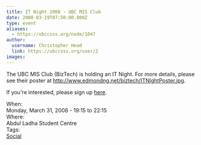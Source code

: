 ```yaml
---
title: IT Night 2008 - UBC MIS Club 
date: 2008-03-19T07:50:00.000Z
type: event
aliases:
  - https://ubccsss.org/node/1047
author:
  username: Christopher Head
  link: https://ubccsss.org/user/2
images:
---
```


<div class="field field-name-body field-type-text-with-summary field-label-hidden"><div class="field-items"><div class="field-item even"><p>The UBC MIS Club (BizTech) is holding an IT Night. For more details, please see their poster at <a href="http://www.edmondng.net/biztech/ITNIghtPoster.jpg">http://www.edmondng.net/biztech/ITNIghtPoster.jpg</a>.</p>
<p>If you&apos;re interested, please sign up <a href="http://ubcbiztech.com/event_attendee_signup.php">here</a>.</p>
</div></div></div><div class="field field-name-field-dates field-type-datetime field-label-above"><div class="field-label">When:&#xA0;</div><div class="field-items"><div class="field-item even"><span class="date-display-single">Monday, March 31, 2008 - <span class="date-display-range"><span class="date-display-start">19:15</span> to <span class="date-display-end">22:15</span></span></span></div></div></div><div class="field field-name-field-location field-type-text field-label-above"><div class="field-label">Where:&#xA0;</div><div class="field-items"><div class="field-item even">Abdul Ladha Student Centre</div></div></div>    <footer>
    <div class="field field-name-field-tags field-type-taxonomy-term-reference field-label-above"><div class="field-label">Tags:&#xA0;</div><div class="field-items"><div class="field-item even"><a href="/social">Social</a></div></div></div>      </footer>